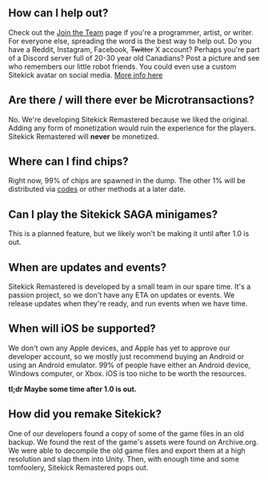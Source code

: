 ## How can I help out?
Check out the [Join the Team](https://sitekickremastered.com/join-the-team/) page if you're a programmer, artist, or writer. For everyone else, spreading the word is the best way to help out. Do you have a Reddit, Instagram, Facebook, ~~Twitter~~ X account? Perhaps you're part of a Discord server full of 20-30 year old Canadians? Post a picture and see who remembers our little robot friends. You could even use a custom Sitekick avatar on social media. [More info here](/Home/Sitekick/Characters/SitePic)

## Are there / will there ever be Microtransactions?
No. We're developing Sitekick Remastered because we liked the original. Adding any form of monetization would ruin the experience for the players. Sitekick Remastered will **never** be monetized. 

## Where can I find chips?
Right now, 99% of chips are spawned in the dump. The other 1% will be distributed via [codes](/Home/Sitekick/Chipendium/Codes) or other methods at a later date.

## Can I play the Sitekick SAGA minigames?
This is a planned feature, but we likely won't be making it until after 1.0 is out.

## When are updates and events?
Sitekick Remastered is developed by a small team in our spare time. It's a passion project, so we don't have any ETA on updates or events. We release updates when they're ready, and run events when we have time.

## When will iOS be supported?
We don't own any Apple devices, and Apple has yet to approve our developer account, so we mostly just recommend buying an Android or using an Android emulator.  99% of people have either an Android device, Windows computer, or Xbox. iOS is too niche to be worth the resources.

**tl;dr Maybe some time after 1.0 is out.**

## How did you remake Sitekick?
One of our developers found a copy of some of the game files in an old backup. We found the rest of the game's assets were found on Archive.org. We were able to decompile the old game files and export them at a high resolution and slap them into Unity. Then, with enough time and some tomfoolery, Sitekick Remastered pops out.
